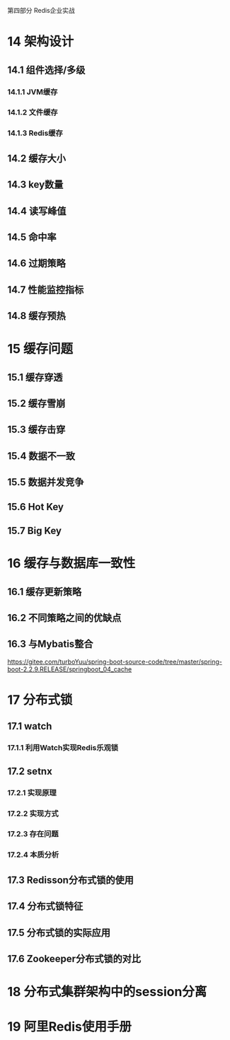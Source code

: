 第四部分 Redis企业实战

# 14 架构设计

## 14.1 组件选择/多级

### 14.1.1 JVM缓存

### 14.1.2 文件缓存

### 14.1.3 Redis缓存

## 14.2 缓存大小

## 14.3 key数量

## 14.4 读写峰值

## 14.5 命中率

## 14.6 过期策略

## 14.7 性能监控指标

## 14.8 缓存预热

# 15 缓存问题

## 15.1 缓存穿透

## 15.2 缓存雪崩

## 15.3 缓存击穿

## 15.4 数据不一致

## 15.5 数据并发竞争

## 15.6 Hot Key

## 15.7 Big Key

# 16 缓存与数据库一致性

## 16.1 缓存更新策略

## 16.2 不同策略之间的优缺点

## 16.3 与Mybatis整合

https://gitee.com/turboYuu/spring-boot-source-code/tree/master/spring-boot-2.2.9.RELEASE/springboot_04_cache

# 17 分布式锁

## 17.1 watch

### 17.1.1 利用Watch实现Redis乐观锁



## 17.2 setnx

### 17.2.1 实现原理

### 17.2.2 实现方式

### 17.2.3 存在问题

### 17.2.4 本质分析

## 17.3 Redisson分布式锁的使用

## 17.4 分布式锁特征

## 17.5 分布式锁的实际应用

## 17.6 Zookeeper分布式锁的对比

# 18 分布式集群架构中的session分离

# 19 阿里Redis使用手册